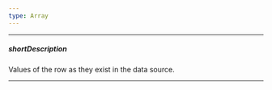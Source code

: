 ```yaml
---
type: Array
---
```

---
##### shortDescription
Values of the row as they exist in the data source.

---

